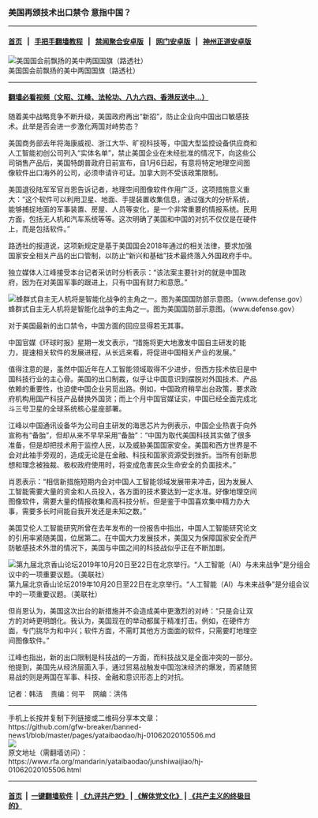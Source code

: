 ### 美国再颁技术出口禁令   意指中国？
------------------------

#### [首页](https://github.com/gfw-breaker/banned-news1/blob/master/README.md) &nbsp;&nbsp;|&nbsp;&nbsp; [手把手翻墙教程](https://github.com/gfw-breaker/guides/wiki) &nbsp;&nbsp;|&nbsp;&nbsp; [禁闻聚合安卓版](https://github.com/gfw-breaker/bn-android) &nbsp;&nbsp;|&nbsp;&nbsp; [网门安卓版](https://github.com/oGate2/oGate) &nbsp;&nbsp;|&nbsp;&nbsp; [神州正道安卓版](https://github.com/SzzdOgate/update) 



<div id="headerimg">
 <img alt="美国国会前飘扬的美中两国国旗（路透社）" src="https://www.rfa.org/mandarin/yataibaodao/zhengzhi/wy-12242019132231.html/yt1224d.jpg/image" title="美国国会前飘扬的美中两国国旗（路透社）"/>
 <div id="headerimgcontents">
  <div id="headerimgcaption">
   <span>
    美国国会前飘扬的美中两国国旗（路透社）
   </span>
   <!-- zoomattribute -->
  </div>
  <!-- headerimgcaption -->
 </div>
 <!-- headerimagecontents -->
</div>

<hr/>


#### [翻墙必看视频（文昭、江峰、法轮功、八九六四、香港反送中...）](http://167.172.214.107/home.html)

<div id="storytext">
 <div>
  <div class="slot_header">
  </div>
 </div>
 <p>
  随着美中战略竞争不断升级，美国政府再出“新招”，防止企业向中国出口敏感技术。此举是否会进一步激化两国对峙势态？
 </p>
 <p>
  美国商务部去年将海康威视、浙江大华、旷视科技等，中国大型监控设备供应商和人工智能初创公司列入“实体名单”，禁止美国企业在未经批准的情况下，向这些公司销售产品后，美国特朗普政府日前宣布，自1月6日起，有意将特定地理空间图像软件出口海外的公司，必须申请许可证。加拿大则不受该政策限制。
 </p>
 <p>
 </p>
 <p>
 </p>
 <p>
  美国退役陆军军官肖恩告诉记者，地理空间图像软件作用广泛，这项措施意义重大：“这个软件可以利用卫星、地面、手提装置收集信息，通过强大的分析系统，能够捕捉地面的军事装置、房屋、人员等变化，是一个非常重要的情报系统。民用方面，包括无人机和汽车系统等等。这次明确了美国和中国的对抗不仅仅是在硬件上，而是包括软件。”
 </p>
 <p>
  路透社的报道说，这项新规定是基于美国国会2018年通过的相关法律，要求加强国家安全相关产品的出口管制，以防止“新兴和基础”技术最终落入外国政府手中。
 </p>
 <p>
  独立媒体人江峰接受本台记者采访时分析表示：“该法案主要针对的就是中国政府，因为在对美国军事的跟进上，只有中国有财力和意愿。”
 </p>
 <p>
  <div class="image-inline captioned" style="width:622px;">
   <div style="width:622px;">
    <img alt="蜂群式自主无人机将是智能化战争的主角之一。图为美国国防部示意图。（www.defense.gov）" src="https://www.rfa.org/mandarin/yataibaodao/junshiwaijiao/hj-01062020105506.html/yt0106y.jpg" title="蜂群式自主无人机将是智能化战争的主角之一。图为美国国防部示意图。（www.defense.gov）"/>
   </div>
   <div class="image-caption">
    <span style="width:622px;">
     蜂群式自主无人机将是智能化战争的主角之一。图为美国国防部示意图。（www.defense.gov）
    </span>
    <span class="copyright">
    </span>
   </div>
  </div>
 </p>
 <p>
  对于美国最新的出口禁令，中国方面的回应显得若无其事。
 </p>
 <p>
  中国官媒《环球时报》星期一发文表示，“措施将更大地激发中国自主研发的能力，提速相关软件的发展进程，从长远来看，将促进中国相关产业的发展。”
 </p>
 <p>
  值得注意的是，虽然中国近年在人工智能领域取得不少进步，但西方技术依旧是中国科技行业的主心骨。美国的出口制裁，似乎让中国意识到摆脱对外国技术、产品依赖的重要性，也迫使中国企业另觅出路。例如，中国政府稍早出台政策，要求政府机构用国产科技产品替换外国货；而上个月中国官媒证实，中国已经全面完成北斗三号卫星的全球系统核心星座部署。
 </p>
 <p>
  江峰以中国通讯设备华为公司自主研发的海思芯片为例表示，中国企业热衷于向外宣称有“备胎”，但却从来不早早采用“备胎”：“中国为取代美国科技其实做了很多准备，但是却把技术用于监控人民，以及威胁美国国家安全。美国和西方世界是不会对此袖手旁观的，造成无论是在金融、科技和国家资源受到挫折。当所有创新思想和理念被独裁、极权政府使用时，将变成危害民众生命安全的负面技术。”
 </p>
 <p>
  肖恩表示：“相信新措施短期内会对中国人工智能领域发展带来冲击，因为发展人工智能需要大量的资金和人员投入，各方面的技术要达到一定水准。好像地理空间图像软件，需要大量的情报收集和高科技分析。但是鉴于中国喜欢集中精力办大事，需要多长时间能自我开发还是未知之数。”
 </p>
 <p>
  美国艾伦人工智能研究所曾在去年发布的一份报告中指出，中国人工智能研究论文的引用率紧随美国，位居第二。在中国大力发展技术，美国又为保障国家安全而严防敏感技术外泄的情况下，美国与中国之间的科技战似乎正在不断加剧。
 </p>
 <p>
  <div class="image-inline captioned" style="width:622px;">
   <div style="width:622px;">
    <img alt="第九届北京香山论坛2019年10月20日至22日在北京举行。“人工智能（AI）与未来战争”是分组会议中的一项重要议题。（美联社）" src="https://www.rfa.org/mandarin/yataibaodao/junshiwaijiao/hj-01062020105506.html/yt0106z.jpg" title="第九届北京香山论坛2019年10月20日至22日在北京举行。“人工智能（AI）与未来战争”是分组会议中的一项重要议题。（美联社）"/>
   </div>
   <div class="image-caption">
    <span style="width:622px;">
     第九届北京香山论坛2019年10月20日至22日在北京举行。“人工智能（AI）与未来战争”是分组会议中的一项重要议题。（美联社）
    </span>
    <span class="copyright">
    </span>
   </div>
  </div>
 </p>
 <p>
  但肖恩认为，美国这次出台的新措施并不会造成美中更激烈的对峙：“只是会让双方的对峙更明朗化。我认为，美国现在的举动都属于精准打击。例如，在硬件方面，专门挑华为和中兴；软件方面，不需盯其他方方面面的软件，只需要盯地理空间图像软件。”
 </p>
 <p>
  江峰也指出，新的出口限制是科技战的一方面，而科技战又是全面冲突的一部分。他提到，美国先从经济层面入手，通过贸易战触发中国泡沫经济的爆发，而紧随贸易战的则是两国在军事、科技、金融和意识形态上的对抗。
 </p>
 <p>
 </p>
 <p>
  记者：韩洁    责编：何平    网编：洪伟
 </p>
</div>

<hr/>
手机上长按并复制下列链接或二维码分享本文章：<br/>
https://github.com/gfw-breaker/banned-news1/blob/master/pages/yataibaodao/hj-01062020105506.md <br/>
<a href='https://github.com/gfw-breaker/banned-news1/blob/master/pages/yataibaodao/hj-01062020105506.md'><img src='https://github.com/gfw-breaker/banned-news1/blob/master/pages/yataibaodao/hj-01062020105506.md.png'/></a> <br/>
原文地址（需翻墙访问）：https://www.rfa.org/mandarin/yataibaodao/junshiwaijiao/hj-01062020105506.html


------------------------
#### [首页](https://github.com/gfw-breaker/banned-news1/blob/master/README.md) &nbsp;|&nbsp; [一键翻墙软件](https://github.com/gfw-breaker/nogfw/blob/master/README.md) &nbsp;| [《九评共产党》](https://github.com/gfw-breaker/9ping.md/blob/master/README.md#九评之一评共产党是什么) | [《解体党文化》](https://github.com/gfw-breaker/jtdwh.md/blob/master/README.md) | [《共产主义的终极目的》](https://github.com/gfw-breaker/gczydzjmd.md/blob/master/README.md)


<img src='http://gfw-breaker.win/banned-news/pages/yataibaodao/hj-01062020105506.md' width='0px' height='0px'/>